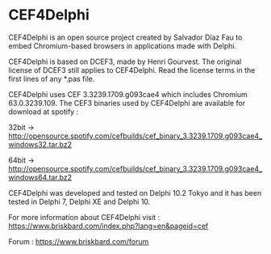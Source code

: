 ﻿# CEF4Delphi
CEF4Delphi is an open source project created by Salvador Díaz Fau to embed Chromium-based browsers in applications made with Delphi.

CEF4Delphi is based on DCEF3, made by Henri Gourvest. The original license of DCEF3 still applies to CEF4Delphi. Read the license terms in the first lines of any *.pas file.

CEF4Delphi uses CEF 3.3239.1709.g093cae4 which includes Chromium 63.0.3239.109. 
The CEF3 binaries used by CEF4Delphi are available for download at spotify :

  32bit -> http://opensource.spotify.com/cefbuilds/cef_binary_3.3239.1709.g093cae4_windows32.tar.bz2
  
  64bit -> http://opensource.spotify.com/cefbuilds/cef_binary_3.3239.1709.g093cae4_windows64.tar.bz2


CEF4Delphi was developed and tested on Delphi 10.2 Tokyo and it has been tested in Delphi 7, Delphi XE and Delphi 10.

For more information about CEF4Delphi visit : 
  https://www.briskbard.com/index.php?lang=en&pageid=cef

Forum :
  https://www.briskbard.com/forum
